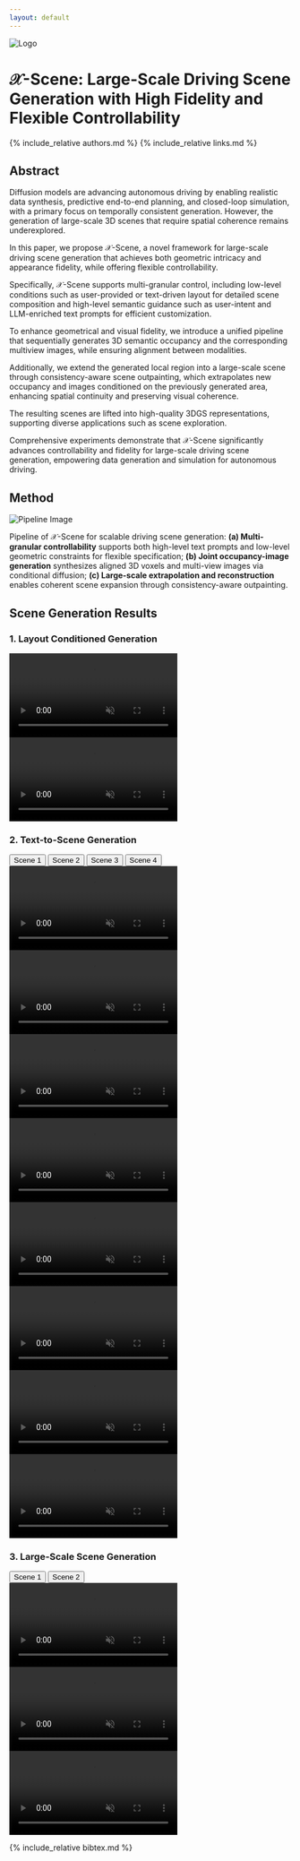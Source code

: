 ```yaml
---
layout: default
---
```


<div class="title-container">
  <img src="assets/images/logo.png" alt="Logo" class="logo">
  <h1>
    <span class="main-title"><span class="x-scene_1">𝒳</span><span class="x-scene_2">-</span><span class="x-scene_3">S</span><span class="x-scene_4">c</span><span class="x-scene_5">e</span><span class="x-scene_6">n</span><span class="x-scene_7">e</span>: Large-Scale Driving Scene Generation with High Fidelity and Flexible Controllability</span>
  </h1>
</div>


{% include_relative authors.md %}
{% include_relative links.md %}


## Abstract

<div class="abstract">
Diffusion models are advancing autonomous driving by enabling realistic data synthesis, predictive end-to-end planning, and closed-loop simulation, with a primary focus on temporally consistent generation. However, the generation of <span class="highlight">large-scale 3D scenes</span> that require spatial coherence remains underexplored.

In this paper, we propose <span class="highlight-x-scene_1">𝒳</span><span class="highlight-x-scene_2">-</span><span class="highlight-x-scene_3">S</span><span class="highlight-x-scene_4">c</span><span class="highlight-x-scene_5">e</span><span class="highlight-x-scene_6">n</span><span class="highlight-x-scene_7">e</span>, a novel framework for large-scale driving scene generation that achieves both geometric intricacy and appearance fidelity, while offering flexible controllability.

Specifically, 𝒳<span class="italic">-Scene</span> supports <span class="highlight">multi-granular control</span>, including low-level conditions such as user-provided or text-driven layout for detailed scene composition and high-level semantic guidance such as user-intent and LLM-enriched text prompts for efficient customization.

To enhance geometrical and visual fidelity, we introduce a unified pipeline that sequentially generates 3D semantic occupancy and the corresponding multiview images, while ensuring alignment between modalities. 

Additionally, we extend the generated local region into a large-scale scene through <span class="highlight">consistency-aware scene outpainting,</span> which extrapolates new occupancy and images conditioned on the previously generated area, enhancing spatial continuity and preserving visual coherence.

The resulting scenes are lifted into high-quality 3DGS representations, supporting diverse applications such as scene exploration.

Comprehensive experiments demonstrate that 𝒳<span class="italic">-Scene</span> significantly advances controllability and fidelity for <span class="highlight">large-scale driving scene generation</span>, empowering data generation and simulation for autonomous driving.
</div>


## Method

<div class="method-container">
  <img src="assets/images/pipeline.png" alt="Pipeline Image" class="method-image">

  <p class="method-caption">
  Pipeline of <span class="x-scene_1">𝒳</span><span class="x-scene_2">-</span><span class="x-scene_3">S</span><span class="x-scene_4">c</span><span class="x-scene_5">e</span><span class="x-scene_6">n</span><span class="x-scene_7">e</span> for scalable driving scene generation: <strong>(a) Multi-granular controllability</strong> supports both high-level text prompts and low-level geometric constraints for flexible specification;  <strong>(b) Joint occupancy-image generation</strong> synthesizes aligned 3D voxels and multi-view images via conditional diffusion; <strong>(c) Large-scale extrapolation and reconstruction</strong> enables coherent scene expansion through consistency-aware outpainting.
  </p>
</div>


## Scene Generation Results

### 1. Layout Conditioned Generation

<div class="demo-section">
  <div class="video-row">
    <video class="video-normal" autoplay loop muted playsinline preload="metadata">
      <source src="assets/images/generation_1.webm" type="video/webm">
    </video>
  </div>

  <div class="video-row">
    <video class="video-normal" autoplay loop muted playsinline preload="metadata">
      <source src="assets/images/generation_2.webm" type="video/webm">
    </video>
  </div>
</div>

### 2. Text-to-Scene Generation
<!-- <div class="demo-section">
  <div class="video-row">
    <img src="assets/images/text2scene_1_1.png" alt="Text2Scene 1_1" class="video-medium">
    <video class="video-medium" autoplay loop muted playsinline preload="metadata">
      <source src="assets/images/text2scene_1_2.webm" type="video/webm">
    </video>
  </div>

  <div class="video-row">
    <img src="assets/images/text2scene_2_1.png" alt="Text2Scene 2_1" class="video-medium">
    <video class="video-medium" autoplay loop muted playsinline preload="metadata">
      <source src="assets/images/text2scene_2_2.webm" type="video/webm">
    </video>
  </div>

  <div class="video-row">
    <img src="assets/images/text2scene_3_1.png" alt="Text2Scene 3_1" class="video-medium">
    <video class="video-medium" autoplay loop muted playsinline preload="metadata">
      <source src="assets/images/text2scene_3_2.webm" type="video/webm">
    </video>
  </div>

  <div class="video-row">
    <img src="assets/images/text2scene_4_1.png" alt="Text2Scene 4_1" class="video-medium">
    <video class="video-medium" autoplay loop muted playsinline preload="metadata">
      <source src="assets/images/text2scene_4_2.webm" type="video/webm">
    </video>
  </div>
</div> -->

<div class="button-row">
  <button class="toggle-btn active" onclick="showScene(1)">Scene 1</button>
  <button class="toggle-btn" onclick="showScene(2)">Scene 2</button>
  <button class="toggle-btn" onclick="showScene(3)">Scene 3</button>
  <button class="toggle-btn" onclick="showScene(4)">Scene 4</button>
</div>

<div class="demo-section">
  <div id="scene-1" class="video-row scene active">
    <div class="video-row">
      <video class="video-normal" autoplay loop muted playsinline preload="metadata">
        <source src="assets/images/text2scene_1_1.webm" type="video/webm">
      </video>
      <video class="video-normal" autoplay loop muted playsinline preload="metadata">
        <source src="assets/images/text2scene_1_2.webm" type="video/webm">
      </video>
    </div>
  </div>

  <div id="scene-2" class="video-row scene">
    <div class="video-row">
      <video class="video-normal" autoplay loop muted playsinline preload="metadata">
        <source src="assets/images/text2scene_2_1.webm" type="video/webm">
      </video>
      <video class="video-normal" autoplay loop muted playsinline preload="metadata">
        <source src="assets/images/text2scene_2_2.webm" type="video/webm">
      </video>
    </div>
  </div>

  <div id="scene-3" class="video-row scene">
    <div class="video-row">
      <video class="video-normal" autoplay loop muted playsinline preload="metadata">
        <source src="assets/images/text2scene_3_1.webm" type="video/webm">
      </video>
      <video class="video-normal" autoplay loop muted playsinline preload="metadata">
        <source src="assets/images/text2scene_3_2.webm" type="video/webm">
      </video>
    </div>
  </div>

  <div id="scene-4" class="video-row scene">
    <div class="video-row">
      <video class="video-normal" autoplay loop muted playsinline preload="metadata">
        <source src="assets/images/text2scene_4_1.webm" type="video/webm">
      </video>
      <video class="video-normal" autoplay loop muted playsinline preload="metadata">
        <source src="assets/images/text2scene_4_2.webm" type="video/webm">
      </video>
    </div>
  </div>
</div>

### 3. Large-Scale Scene Generation
<div class="button-row">
  <button class="toggle-btn active" onclick="showScene(1)">Scene 1</button>
  <button class="toggle-btn" onclick="showScene(2)">Scene 2</button>
</div>

<div class="demo-section">
  <div id="scene-1" class="video-row scene active">
    <div class="video-row">
      <video class="video-normal" autoplay loop muted playsinline preload="metadata">
        <source src="assets/images/largescale_1_1.webm" type="video/webm">
      </video>
    </div>
    <div class="video-row">
      <video class="video-medium" autoplay loop muted playsinline preload="metadata">
        <source src="assets/images/largescale_1_2.webm" type="video/webm">
      </video>
      <video class="video-medium" autoplay loop muted playsinline preload="metadata">
        <source src="assets/images/largescale_1_3.webm" type="video/webm">
      </video>
    </div>
  </div>
</div>

{% include_relative bibtex.md %}
